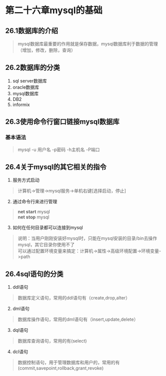 # 第二十六章mysql的基础
## 26.1数据库的介绍
> mysql数据库最重要的作用就是保存数据，mysql数据库利于数据的管理（增加，修改，删除，查询）
## 26.2数据库的分类
1. sql server数据库
2. oracle数据库
3. mysql数据库
4. DB2
5. informix
## 26.3使用命令行窗口链接mysql数据库
### 基本语法
> mysql -u 用户名 -p密码 -h主机名 -P端口
## 26.4关于mysql的其它相关的指令
1. 服务方式启动
> 计算机->管理->mysql服务->单机右键[选择启动，停止]
2. 通过命令行来进行管理
> <b>net start</b> mysql<br>
> <b>net stop</b> mysql
3. 如何在任何目录都可以连接到mysql
> 说明：当用户刚刚安装好mysql时，只能在mysql安装的目录/bin去操作mysql，其它目录你使用不了<br>
> 可以通过配置环境变量来搞定：计算机->属性->高级环境配置->环境变量->path
## 26.4sql语句的分类
1. ddl语句
> 数据库定义语句，常用的ddl语句有（create,drop,alter）
2. dml语句
> 数据库操作语句，常用的dml语句有（insert,update,delete）
3. dql语句
> 数据库查询语句，常用的有(select)
4. dcl语句
> 数据控制语句，用于管理数据库和用户的，常用的有(commit,savepoint,rollback,grant,revoke)
